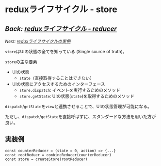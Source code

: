 # reduxライフサイクル - store

*Back: [reduxライフサイクル - reducer](./contents/lifecycle_reducer.md)*
-
*Next: [reduxライフサイクルの実例](./contents/lifecycle_example.md)*

`store`はUIの状態の全てを知っている (Single source of truth)。

`store`の主な要素
- UIの状態
  - `state`（直接取得することはできない）
- UIの状態にアクセスするためのインターフェース
  - `store.dispatch`: イベントを実行するためのメソッド
  - `store.getState`: UIの状態(`state`)を取得するためのメソッド

`dispatch`/`getState`を`view`と連携させることで、UIの状態管理が可能になる。

ただし、`dispatch`/`getState`を直接呼ばずに、スタンダードな方法を用いた方が良い。

## 実装例

```
const counterReducer = (state = 0, action) => {...}
const rootReduer = combineReducer(counterReducer)
const store = createStore(rootReducer)
```
